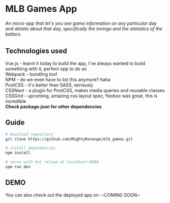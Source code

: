 # MLB Games App
###### An micro-app that let's you see game information on any particular day and details about that day, specifically the innings and the statistics of the batters.

## Technologies used
Vue.js - learnt it today to build the app, I've always wanted to build something with it, perfect opp to do so  
Webpack - bundling tool  
NPM - do we even have to list this anymore? haha  
PostCSS - it's better than SASS, seriously  
CSSNext - a plugin for PostCSS, makes media queries and reusable classes  
CSSGrid - upcoming, amazing css layout spec, flexbox was great, this is incredible  
**Check package.json for other dependencies**

## Guide

``` bash
# download repository
git clone https://github.com/MightyRevenge/mlb_games.git

# install dependencies
npm install

# serve with hot reload at localhost:8080
npm run dev

```

## DEMO

You can also check out the deployed app on: ~COMING SOON~
